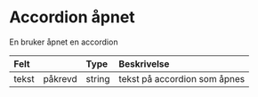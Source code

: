 # Accordion åpnet

En bruker åpnet en accordion

| Felt | | Type | Beskrivelse |
| :--- | :--- | :--- | :--- |
| tekst | påkrevd | string | tekst på accordion som åpnes |